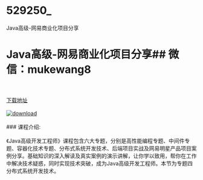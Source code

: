 # 529250_
Java高级-网易商业化项目分享
# Java高级-网易商业化项目分享## 微信：mukewang8
<br/></br>[下载地址](http://www.36tz.cn/article/529250 "下载地址")
<br/></br>[![download](http://36tz.cn/muke_img/2019_12_356-31-300x169.jpg "下载地址")](http://www.36tz.cn/article/529250 "下载地址")
<br/></br>### 课程介绍:<br/></br>《Java高级开发工程师》课程包含六大专题，分别是高性能编程专题、中间件专题、容器化技术专题、分布式系统开发技术、后端项目实战及网易明星产品项目案例分享。基础知识的深入解读及真实案例的演示讲解，让你学以致用，帮你在工作中解决技术疑惑，同时实现技术突破，成为Java高级开发工程师。本节为专题四分布式系统开发技术。


 
